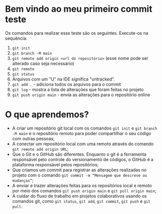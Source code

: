 # Bem vindo ao meu primeiro commit teste

Os comandos para realizar esse teste são os seguintes. Execute-os na sequência:

1. `git init`
2. `git branch -M main`
3. `git remote add origin <url do repositório>` (esse nome pode ser alterado caso seja necessário)
4. `git remote`
5. `git status`
6. Arquivos com um "U" na IDE significa "untracked".
7. `git add .` - adiciona todos os arquivos para o commit
8. `git log` - mostra a lista de alterações que foram feitas no projeto
9. `git push origin main` - envia as alterações para o repositório online

# O que aprendemos?

- A criar um repositório git local com os comandos `git init` e `git branch -M main` e o repositório remoto para poder compartilhar o seu código com outras pessoas;
- A conectar um repositório local com uma remoto através do comando `git remote add origin URL`;
- Que o Git e o GitHub são diferentes. Enquanto o git é a ferramenta responsável pelo controle do versionamento de códigos, o GitHub é a plataforma responsável pelos repositórios;
- Que criamos um commit para registrar as alterações realizadas no projeto com o comando `git commit -m “Mensagem que descreve as mudanças”`;
- A enviar e trazer alterações feitas para os repositórios local e remoto por meio dos comandos `git push origin main` e `git pull origin main`;
- A cuidar do fluxo de trabalho em projetos colaborativos usando os comandos git, como `git status`, `git add`, `git commit`, `git push` e `git pull`.
